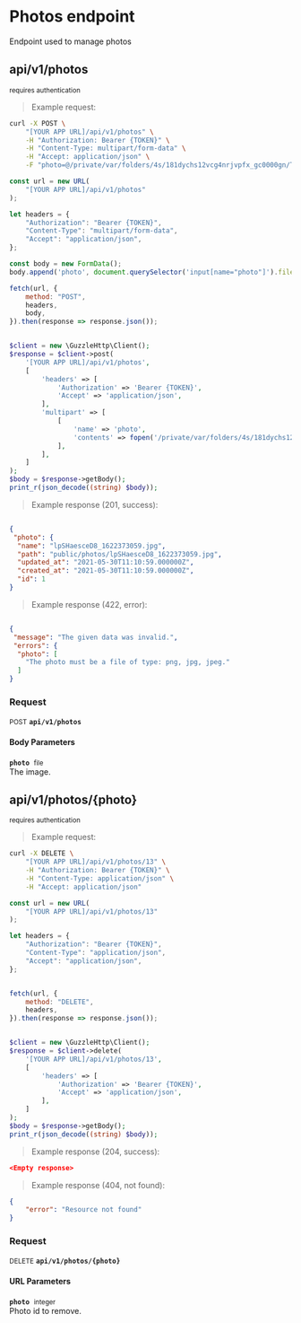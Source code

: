 # Photos endpoint

Endpoint used to manage photos

## api/v1/photos

<small class="badge badge-darkred">requires authentication</small>



> Example request:

```bash
curl -X POST \
    "[YOUR APP URL]/api/v1/photos" \
    -H "Authorization: Bearer {TOKEN}" \
    -H "Content-Type: multipart/form-data" \
    -H "Accept: application/json" \
    -F "photo=@/private/var/folders/4s/181dychs12vcg4nrjvpfx_gc0000gn/T/phpWti3Os" 
```

```javascript
const url = new URL(
    "[YOUR APP URL]/api/v1/photos"
);

let headers = {
    "Authorization": "Bearer {TOKEN}",
    "Content-Type": "multipart/form-data",
    "Accept": "application/json",
};

const body = new FormData();
body.append('photo', document.querySelector('input[name="photo"]').files[0]);

fetch(url, {
    method: "POST",
    headers,
    body,
}).then(response => response.json());
```

```php

$client = new \GuzzleHttp\Client();
$response = $client->post(
    '[YOUR APP URL]/api/v1/photos',
    [
        'headers' => [
            'Authorization' => 'Bearer {TOKEN}',
            'Accept' => 'application/json',
        ],
        'multipart' => [
            [
                'name' => 'photo',
                'contents' => fopen('/private/var/folders/4s/181dychs12vcg4nrjvpfx_gc0000gn/T/phpWti3Os', 'r')
            ],
        ],
    ]
);
$body = $response->getBody();
print_r(json_decode((string) $body));
```


> Example response (201, success):

```json

{
 "photo": {
  "name": "lpSHaesceD8_1622373059.jpg",
  "path": "public/photos/lpSHaesceD8_1622373059.jpg",
  "updated_at": "2021-05-30T11:10:59.000000Z",
  "created_at": "2021-05-30T11:10:59.000000Z",
  "id": 1
}
```
> Example response (422, error):

```json

{
 "message": "The given data was invalid.",
 "errors": {
  "photo": [
    "The photo must be a file of type: png, jpg, jpeg."
  ]
}
```
<div id="execution-results-POSTapi-v1-photos" hidden>
    <blockquote>Received response<span id="execution-response-status-POSTapi-v1-photos"></span>:</blockquote>
    <pre class="json"><code id="execution-response-content-POSTapi-v1-photos"></code></pre>
</div>
<div id="execution-error-POSTapi-v1-photos" hidden>
    <blockquote>Request failed with error:</blockquote>
    <pre><code id="execution-error-message-POSTapi-v1-photos"></code></pre>
</div>
<form id="form-POSTapi-v1-photos" data-method="POST" data-path="api/v1/photos" data-authed="1" data-hasfiles="1" data-headers='{"Authorization":"Bearer {TOKEN}","Content-Type":"multipart\/form-data","Accept":"application\/json"}' onsubmit="event.preventDefault(); executeTryOut('POSTapi-v1-photos', this);">
<h3>
    Request&nbsp;&nbsp;&nbsp;
    </h3>
<p>
<small class="badge badge-black">POST</small>
 <b><code>api/v1/photos</code></b>
</p>
<p>
<label id="auth-POSTapi-v1-photos" hidden>Authorization header: <b><code>Bearer </code></b><input type="text" name="Authorization" data-prefix="Bearer " data-endpoint="POSTapi-v1-photos" data-component="header"></label>
</p>
<h4 class="fancy-heading-panel"><b>Body Parameters</b></h4>
<p>
<b><code>photo</code></b>&nbsp;&nbsp;<small>file</small>  &nbsp;
<input type="file" name="photo" data-endpoint="POSTapi-v1-photos" data-component="body" required  hidden>
<br>
The image.
</p>

</form>


## api/v1/photos/{photo}

<small class="badge badge-darkred">requires authentication</small>



> Example request:

```bash
curl -X DELETE \
    "[YOUR APP URL]/api/v1/photos/13" \
    -H "Authorization: Bearer {TOKEN}" \
    -H "Content-Type: application/json" \
    -H "Accept: application/json"
```

```javascript
const url = new URL(
    "[YOUR APP URL]/api/v1/photos/13"
);

let headers = {
    "Authorization": "Bearer {TOKEN}",
    "Content-Type": "application/json",
    "Accept": "application/json",
};


fetch(url, {
    method: "DELETE",
    headers,
}).then(response => response.json());
```

```php

$client = new \GuzzleHttp\Client();
$response = $client->delete(
    '[YOUR APP URL]/api/v1/photos/13',
    [
        'headers' => [
            'Authorization' => 'Bearer {TOKEN}',
            'Accept' => 'application/json',
        ],
    ]
);
$body = $response->getBody();
print_r(json_decode((string) $body));
```


> Example response (204, success):

```json
<Empty response>
```
> Example response (404, not found):

```json
{
    "error": "Resource not found"
}
```
<div id="execution-results-DELETEapi-v1-photos--photo-" hidden>
    <blockquote>Received response<span id="execution-response-status-DELETEapi-v1-photos--photo-"></span>:</blockquote>
    <pre class="json"><code id="execution-response-content-DELETEapi-v1-photos--photo-"></code></pre>
</div>
<div id="execution-error-DELETEapi-v1-photos--photo-" hidden>
    <blockquote>Request failed with error:</blockquote>
    <pre><code id="execution-error-message-DELETEapi-v1-photos--photo-"></code></pre>
</div>
<form id="form-DELETEapi-v1-photos--photo-" data-method="DELETE" data-path="api/v1/photos/{photo}" data-authed="1" data-hasfiles="0" data-headers='{"Authorization":"Bearer {TOKEN}","Content-Type":"application\/json","Accept":"application\/json"}' onsubmit="event.preventDefault(); executeTryOut('DELETEapi-v1-photos--photo-', this);">
<h3>
    Request&nbsp;&nbsp;&nbsp;
    </h3>
<p>
<small class="badge badge-red">DELETE</small>
 <b><code>api/v1/photos/{photo}</code></b>
</p>
<p>
<label id="auth-DELETEapi-v1-photos--photo-" hidden>Authorization header: <b><code>Bearer </code></b><input type="text" name="Authorization" data-prefix="Bearer " data-endpoint="DELETEapi-v1-photos--photo-" data-component="header"></label>
</p>
<h4 class="fancy-heading-panel"><b>URL Parameters</b></h4>
<p>
<b><code>photo</code></b>&nbsp;&nbsp;<small>integer</small>  &nbsp;
<input type="number" name="photo" data-endpoint="DELETEapi-v1-photos--photo-" data-component="url" required  hidden>
<br>
Photo id to remove.
</p>
</form>




